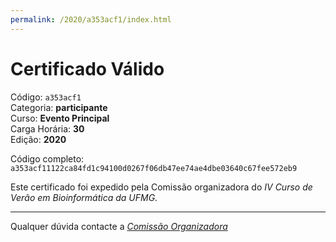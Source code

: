 ```yaml
---
permalink: /2020/a353acf1/index.html
---
```


# Certificado Válido

Código: `a353acf1`<br>
Categoria: **participante**<br>
Curso: **Evento Principal**<br>
Carga Horária: **30**<br>
Edição: **2020**<br>


Código completo: `a353acf11122ca84fd1c94100d0267f06db47ee74ae4dbe03640c67fee572eb9`


Este certificado foi expedido pela Comissão organizadora do *IV Curso de Verão em Bioinformática da UFMG*.

----

Qualquer dúvida contacte a [_Comissão Organizadora_](<mailto:cursobioinfoufmg@gmail.com$subject=[Certificados]>)

